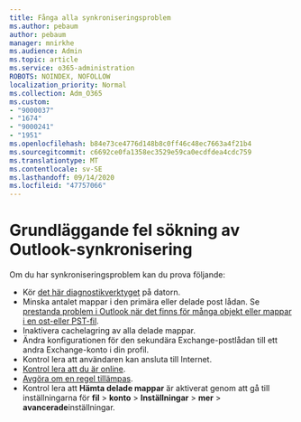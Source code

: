 ```yaml
---
title: Fånga alla synkroniseringsproblem
ms.author: pebaum
author: pebaum
manager: mnirkhe
ms.audience: Admin
ms.topic: article
ms.service: o365-administration
ROBOTS: NOINDEX, NOFOLLOW
localization_priority: Normal
ms.collection: Adm_O365
ms.custom:
- "9000037"
- "1674"
- "9000241"
- "1951"
ms.openlocfilehash: b84e73ce4776d148b8c0ff46c48ec7663a4f21b4
ms.sourcegitcommit: c6692ce0fa1358ec3529e59ca0ecdfdea4cdc759
ms.translationtype: MT
ms.contentlocale: sv-SE
ms.lasthandoff: 09/14/2020
ms.locfileid: "47757066"
---
```

# <a name="basic-outlook-sync-troubleshooting"></a>Grundläggande fel sökning av Outlook-synkronisering

Om du har synkroniseringsproblem kan du prova följande:

- Kör [det här diagnostikverktyget](https://aka.ms/sara-outlooksendreceive) på datorn.
- Minska antalet mappar i den primära eller delade post lådan. Se [prestanda problem i Outlook när det finns för många objekt eller mappar i en ost-eller PST-fil](https://support.microsoft.com/help/2768656/outlook-performance-issues-when-there-are-too-many-items-or-folders-in).
- Inaktivera cachelagring av alla delade mappar.
- Ändra konfigurationen för den sekundära Exchange-postlådan till ett andra Exchange-konto i din profil.
- Kontrol lera att användaren kan ansluta till Internet. 
- [Kontrol lera att du är online](https://support.office.com/article/2460e4a8-16c7-47fc-b204-b1549275aac9).
- [Avgöra om en regel tillämpas](https://support.office.com/article/C24F5DEA-9465-4DF4-AD17-A50704D66C59).
- Kontrol lera att **Hämta delade mappar** är aktiverat genom att gå till inställningarna för **fil**  >  **konto**  >  **Inställningar**  >  **mer**  >  **avancerade**inställningar.
